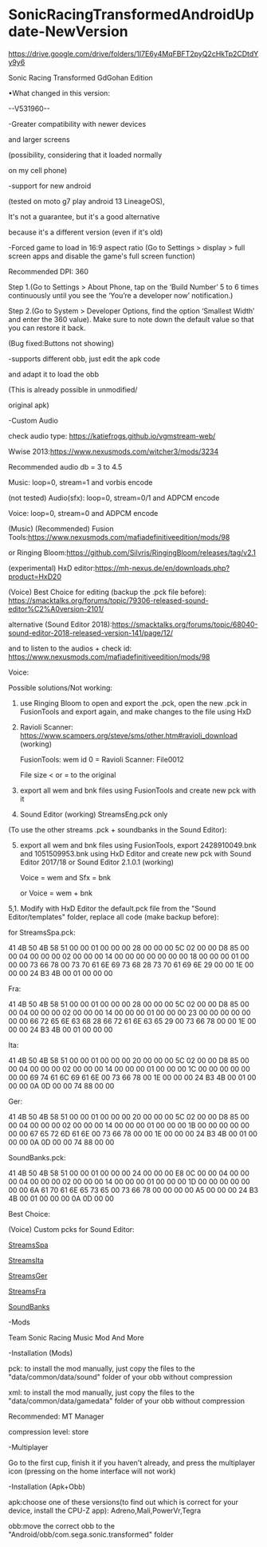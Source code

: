 # SonicRacingTransformedAndroidUpdate-NewVersion
https://drive.google.com/drive/folders/1I7E6y4MqFBFT2pyQ2cHkTp2CDtdYy9y6

Sonic Racing Transformed GdGohan Edition

•What changed in this version:

--V531960--

-Greater compatibility with newer devices 

and larger screens

(possibility, considering that it loaded normally 

on my cell phone)

-support for new android

(tested on moto g7 play android 13 LineageOS),

It's not a guarantee, but it's a good alternative 

because it's a different version (even if it's old) 

-Forced game to load in 16:9 aspect ratio (Go to Settings > display > full screen apps and disable the game's full screen function)

Recommended DPI: 360 

Step 1.(Go to Settings > About Phone, tap on the ‘Build Number’ 5 to 6 times continuously until you see the ‘You’re a developer now’ notification.)

Step 2.(Go to System > Developer Options, find the option ‘Smallest Width’ and enter the 360 value). Make sure to note down the default value so that you can restore it back.

(Bug fixed:Buttons not showing)

-supports different obb, just edit the apk code 

and adapt it to load the obb 

(This is already possible in unmodified/

original apk)

-Custom Audio

check audio type: https://katiefrogs.github.io/vgmstream-web/

Wwise 2013:https://www.nexusmods.com/witcher3/mods/3234

Recommended audio db = 3 to 4.5

Music: loop=0, stream=1 and vorbis encode

(not tested) Audio(sfx): loop=0, stream=0/1 and ADPCM encode

Voice: loop=0, stream=0 and ADPCM encode

(Music) (Recommended) Fusion Tools:https://www.nexusmods.com/mafiadefinitiveedition/mods/98 

or Ringing Bloom:https://github.com/Silvris/RingingBloom/releases/tag/v2.1

(experimental) HxD editor:https://mh-nexus.de/en/downloads.php?product=HxD20

(Voice) Best Choice for editing (backup the .pck file before): https://smacktalks.org/forums/topic/79306-released-sound-editor%C2%A0version-2101/

alternative (Sound Editor 2018):https://smacktalks.org/forums/topic/68040-sound-editor-2018-released-version-141/page/12/

and to listen to the audios + check id: https://www.nexusmods.com/mafiadefinitiveedition/mods/98

Voice:

Possible solutions/Not working: 

1. use Ringing Bloom to open and export the .pck, open the new .pck in FusionTools and export again, and make changes to the file using HxD

2. 	Ravioli Scanner: https://www.scampers.org/steve/sms/other.htm#ravioli_download (working)

    FusionTools: wem id 0 = Ravioli Scanner: File0012

    File size < or = to the original

3.  export all wem and bnk files using FusionTools and create new pck with it

4.  Sound Editor (working) StreamsEng.pck only

(To use the other streams .pck + soundbanks in the Sound Editor):

5.  export all wem and bnk files using FusionTools, export 2428910049.bnk and 1051509953.bnk using HxD Editor and create new pck with Sound Editor 2017/18 or Sound Editor 2.1.0.1 (working)

    Voice = wem and Sfx = bnk

    or Voice = wem + bnk

5,1. Modify with HxD Editor the default.pck file from the "Sound Editor/templates" folder, replace all code (make backup before):

for StreamsSpa.pck:

41 4B 50 4B 58 51 00 00 01 00 00 00 28 00 00 00 5C 02 00 00 D8 85 00 00 04 00 00 00 02 00 00 00 14 00 00 00 00 00 00 00 18 00 00 00 01 00 00 00 73 66 78 00 73 70 61 6E 69 73 68 28 73 70 61 69 6E 29 00 00 1E 00 00 00 24 B3 4B 00 01 00 00 00

Fra:

41 4B 50 4B 58 51 00 00 01 00 00 00 28 00 00 00 5C 02 00 00 D8 85 00 00 04 00 00 00 02 00 00 00 14 00 00 00 01 00 00 00 23 00 00 00 00 00 00 00 66 72 65 6E 63 68 28 66 72 61 6E 63 65 29 00 73 66 78 00 00 1E 00 00 00 24 B3 4B 00 01 00 00 00

Ita:

41 4B 50 4B 58 51 00 00 01 00 00 00 20 00 00 00 5C 02 00 00 D8 85 00 00 04 00 00 00 02 00 00 00 14 00 00 00 01 00 00 00 1C 00 00 00 00 00 00 00 69 74 61 6C 69 61 6E 00 73 66 78 00 1E 00 00 00 24 B3 4B 00 01 00 00 00 0A 0D 00 00 74 88 00 00

Ger:

41 4B 50 4B 58 51 00 00 01 00 00 00 20 00 00 00 5C 02 00 00 D8 85 00 00 04 00 00 00 02 00 00 00 14 00 00 00 01 00 00 00 1B 00 00 00 00 00 00 00 67 65 72 6D 61 6E 00 73 66 78 00 00 1E 00 00 00 24 B3 4B 00 01 00 00 00 0A 0D 00 00 74 88 00 00

SoundBanks.pck:

41 4B 50 4B 58 51 00 00 01 00 00 00 24 00 00 00 E8 0C 00 00 04 00 00 00 04 00 00 00 02 00 00 00 14 00 00 00 01 00 00 00 1D 00 00 00 00 00 00 00 6A 61 70 61 6E 65 73 65 00 73 66 78 00 00 00 00 A5 00 00 00 24 B3 4B 00 01 00 00 00 0A 0D 00 00

Best Choice:

(Voice) Custom pcks for Sound Editor: 

[StreamsSpa](https://github.com/GdGohan/SonicRacingTransformedAndroidUpdate-NewVersion/raw/main/CustomPcksForSoundEditor/StreamsSpa.zip)

[StreamsIta](https://github.com/GdGohan/SonicRacingTransformedAndroidUpdate-NewVersion/raw/main/CustomPcksForSoundEditor/StreamsIta.zip)

[StreamsGer](https://github.com/GdGohan/SonicRacingTransformedAndroidUpdate-NewVersion/raw/main/CustomPcksForSoundEditor/StreamsGer.zip)

[StreamsFra](https://github.com/GdGohan/SonicRacingTransformedAndroidUpdate-NewVersion/raw/main/CustomPcksForSoundEditor/StreamsFra.zip)

[SoundBanks](https://github.com/GdGohan/SonicRacingTransformedAndroidUpdate-NewVersion/raw/main/CustomPcksForSoundEditor/SoundBanks.zip)

-Mods

Team Sonic Racing Music Mod And More

-Installation (Mods)

pck: to install the mod manually, just copy the files to the "data/common/data/sound" folder of your obb without compression

xml: to install the mod manually, just copy the files to the "data/common/data/gamedata" folder of your obb without compression

Recommended: MT Manager

compression level: store

-Multiplayer

Go to the first cup, finish it if you haven't already, and press the multiplayer icon (pressing on the home interface will not work)

-Installation (Apk+Obb)

apk:choose one of these versions(to find out which is correct for your device, install the CPU-Z app):
Adreno,Mali,PowerVr,Tegra

obb:move the correct obb to the "Android/obb/com.sega.sonic.transformed" folder
